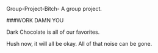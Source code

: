 Group-Project-Bitch-
A group project.

###WORK DAMN YOU

Dark Chocolate is all of our favorites.

Hush now, it will all be okay. All of that noise can be gone. 

